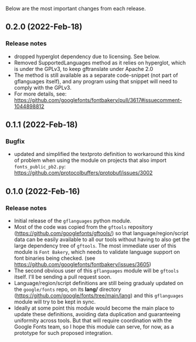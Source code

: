 Below are the most important changes from each release.

## 0.2.0 (2022-Feb-18)
### Release notes
  - dropped hyperglot dependency due to licensing. See below.
  - Removed SupportedLanguages method as it relies on hyperglot, which is under the GPLv3, to keep gftranslate under Apache 2.0
  - The method is still available as a separate code-snippet (not part of gflanguages itself), and any program using that snippet will need to comply with the GPLv3.
  - For more details, see: https://github.com/googlefonts/fontbakery/pull/3617#issuecomment-1044898812


## 0.1.1 (2022-Feb-18)
### Bugfix
  - updated and simplified the textproto definition to workaround this kind of problem when using the module on projects that also import `fonts_public_pb2.py`: https://github.com/protocolbuffers/protobuf/issues/3002


## 0.1.0 (2022-Feb-16)
### Release notes
  - Initial release of the `gflanguages` python module.
  - Most of the code was copied from the `gftools` repository (https://github.com/googlefonts/gftools/) so that language/region/script data can be easily available to all our tools without having to also get the large dependency tree of `gftools`. The most immediate user of this module is `Font Bakery`, which needs to validate language support on font binaries being checked. (see https://github.com/googlefonts/fontbakery/issues/3605)
  - The second obvious user of this `gflanguages` module will be `gftools` itself. I'll be sending a pull request soon.
  - Language/region/script definitions are still being gradualy updated on the `google/fonts` repo, on its **lang/** directory (https://github.com/google/fonts/tree/main/lang) and this `gflanguages` module will try to be kept in sync.
  - Ideally at some point this module would become the main place to update these definitions, avoiding data duplication and guaranteeing uniformity across tools. But that will require coordination with the Google Fonts team, so I hope this module can serve, for now, as a prototype for such proposed integration.
